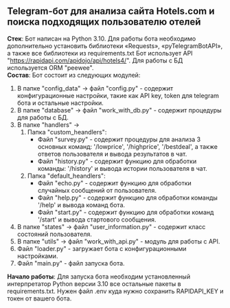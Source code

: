 ## Telegram-бот для анализа сайта Hotels.com и поиска подходящих пользователю отелей

**Стек**: Бот написан на Python 3.10. Для работы бота необходимо дополнительно установить библиотеки «Requests», «pyTelegramBotAPI», а также все библиотеки из requirements.txt Бот использует API "https://rapidapi.com/apidojo/api/hotels4/". Для работы с БД используется ORM "peewee".  
**Состав**: Бот состоит из следующих модулей:

1. В папке "config_data" -> файл "config.py" - содержит конфигурационные настройки, такие как API key, token для telegram бота и остальные настройки.  
2. В папке "database" -> файл "work_with_db.py" - содержит процедуры для работы с БД.  
3. В папке "handlers" ->   
    1. Папка "custom_heandlers":  
        * Файл "survey.py" - содержит процедуры для анализа 3 основных команд: '/lowprice', '/highprice', '/bestdeal', а также ответов пользователя и вывода результатов в чат.  
        * Файл "history.py" - содержит функцию для обработки команды: '/history' и вывода истории пользователя в чат.  
    2. Папка "default_heandlers":  
        * Файл "echo.py" - содержит функцию для обработки случайных сообщений от пользователя.  
        * Файл "help.py" - содержит функцию для обработки команды '/help' и вывода команд бота.  
        * Файл "start.py" - содержит функцию для обработки команд '/start' и вывода стартового сообщения.
4. В папке "states" -> файл "user_information.py" - содержит класс состояний пользователя.  
5. В папке "utils" -> файл "work_with_api.py" - модуль для работы c API.  
6. Файл "loader.py" - загружает бота с конфигурационными настройками.  
7. Файл "main.py" - файл запуска бота.  

**Начало работы**: Для запуска бота необходим установленный интерпретатор Python версии 3.10 все остальные пакеты в requirements.txt. Нужен файл .env куда нужно сохранить RAPIDAPI_KEY и токен от вашего бота. 
